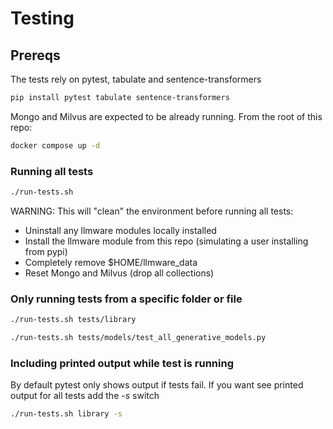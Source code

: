 # Testing

## Prereqs

The tests rely on pytest, tabulate and sentence-transformers

```bash
pip install pytest tabulate sentence-transformers
```

Mongo and Milvus are expected to be already running. From the root of this repo:

```bash
docker compose up -d
```

### Running all tests

```bash
./run-tests.sh
```

WARNING: This will "clean" the environment before running all tests:
- Uninstall any llmware modules locally installed
- Install the llmware module from this repo (simulating a user installing from pypi)
- Completely remove $HOME/llmware_data
- Reset Mongo and Milvus (drop all collections)

### Only running tests from a specific folder or file

```bash
./run-tests.sh tests/library
```

```bash
./run-tests.sh tests/models/test_all_generative_models.py
```

### Including printed output while test is running

By default pytest only shows output if tests fail.  If you want see printed output for all tests add the _-s_ switch

```bash
./run-tests.sh library -s
```

